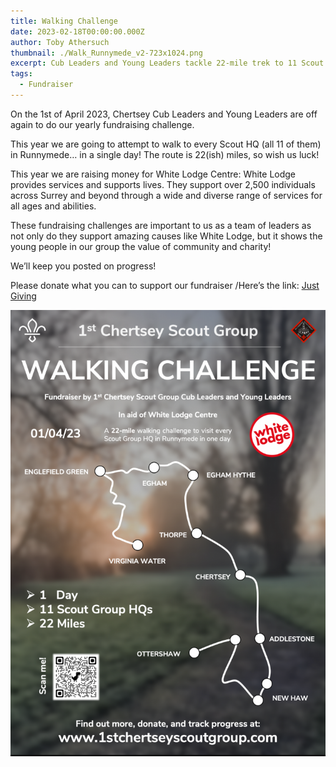 ```yaml
---
title: Walking Challenge
date: 2023-02-18T00:00:00.000Z
author: Toby Athersuch
thumbnail: ./Walk_Runnymede_v2-723x1024.png
excerpt: Cub Leaders and Young Leaders tackle 22-mile trek to 11 Scout HQs in Runnymede on April 1st, 2023, fundraising for White Lodge Centre.
tags:
  - Fundraiser
---
```


On the 1st of April 2023, Chertsey Cub Leaders and Young Leaders are off again to do our yearly fundraising challenge.

This year we are going to attempt to walk to every Scout HQ (all 11 of them) in Runnymede… in a single day! The route is 22(ish) miles, so wish us luck!

This year we are raising money for White Lodge Centre: White Lodge provides services and supports lives. They support over 2,500 individuals across Surrey and beyond through a wide and diverse range of services for all ages and abilities.

These fundraising challenges are important to us as a team of leaders as not only do they support amazing causes like White Lodge, but it shows the young people in our group the value of community and charity!

We’ll keep you posted on progress!

Please donate what you can to support our fundraiser /Here’s the link: [Just Giving](https://www.justgiving.com/page/chertseyscoutswalkathonforwhitelodge)

![Walking Challenge Flyer](./Walk_Runnymede_v2-723x1024.png)
